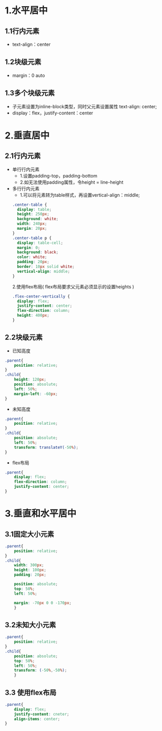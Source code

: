 # 1.水平居中

## 1.1行内元素
* text-align：center

## 1.2块级元素
* margin：0 auto

## 1.3多个块级元素
* 子元素设置为inline-block类型，同时父元素设置属性 text-align: center;
* display：flex，justify-content：center



# 2.垂直居中

## 2.1行内元素
* 单行行内元素
	* 1.设置padding-top，padding-bottom
	* 2.如无法使用padding属性，令height = line-height
* 多行行内元素
	* 1.可以将元素转为table样式，再设置vertical-align：middle;
	```css
	.center-table {
	  display: table;
	  height: 250px;
	  background: white;
	  width: 240px;
	  margin: 20px;
	}
	.center-table p {
	  display: table-cell;
	  margin: 0;
	  background: black;
	  color: white;
	  padding: 20px;
	  border: 10px solid white;
	  vertical-align: middle;
	}
	```
	2.使用flex布局(	flex布局要求父元素必须显示的设置heights	)
	```css
	.flex-center-vertically {
	  display: flex;
	  justify-content: center;
	  flex-direction: column;
	  height: 400px;
	}
	```

## 2.2块级元素
* 已知高度
```css
.parent{
	position: relative;
}
.child{
	height: 120px;
	position: absolute;
	left: 50%;
	margin-left: -60px;
}
```
* 未知高度
```css
.parent{
	position: relative;
}
.child{
	position: absolute;
	left: 50%;
	transform: translateY(-50%);
}
```
* flex布局
```css
.parent{
	display: flex;
	flex-direction: column;
	justify-content: center;
}
```



# 3.垂直和水平居中
## 3.1固定大小元素
```css
.parent{
	position: relative;
}
.child{
	width: 300px;
	height: 100px;
	padding: 20px;

	position: absolute;
	top: 50%;
	left: 50%;

	margin: -70px 0 0 -170px;
	}
```

## 3.2未知大小元素
```css
.parent{
	position: relative;
}
.child{
	position: absolute;
	top: 50%;
	left: 50%;
	transform: (-50%,-50%);
	}
```

## 3.3 使用flex布局
```css
.parent{
	display: flex;
	justify-content: cneter;
	align-items: center;
}
```